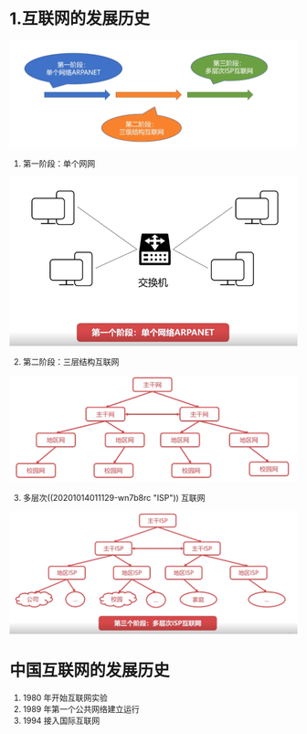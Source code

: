 # 1.互联网的发展历史

![image.png](assets/20201013174611-a64j7de-image.png)

1) 第一阶段：单个网网

![image.png](assets/20201013180401-26ccy4u-image.png)

2. 第二阶段：三层结构互联网

![image.png](assets/20201013180437-cynmk54-image.png)

3. 多层次((20201014011129-wn7b8rc "ISP")) 互联网

![image.png](assets/20201013181730-dl6mubb-image.png)

# 中国互联网的发展历史

1. 1980 年开始互联网实验
2. 1989 年第一个公共网络建立运行
3. 1994 接入国际互联网
